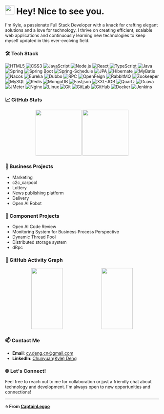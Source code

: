 <h1><img src="https://emojis.slackmojis.com/emojis/images/1531849430/4246/blob-sunglasses.gif?1531849430" width="30"/> Hey! Nice to see you.</h1>


I'm Kyle, a passionate Full Stack Developer with a knack for crafting elegant solutions and a love for technology. I thrive on creating efficient, scalable web applications and continuously learning new technologies to keep myself updated in this ever-evolving field.

### 🛠️ Tech Stack

![HTML5](https://img.shields.io/badge/-HTML5-E34F26?style=flat-square&logo=html5&logoColor=white)
![CSS3](https://img.shields.io/badge/-CSS3-1572B6?style=flat-square&logo=css3&logoColor=white)
![JavaScript](https://img.shields.io/badge/-JavaScript-F7DF1E?style=flat-square&logo=javascript&logoColor=black)
![Node.js](https://img.shields.io/badge/-Node.js-339933?style=flat-square&logo=node.js&logoColor=white)
![React](https://img.shields.io/badge/-React-61DAFB?style=flat-square&logo=react&logoColor=black)
![TypeScript](https://img.shields.io/badge/-TypeScript-007ACC?spm=5176.28103460.0.0.297c3da2hWgTSS&style=flat-square&logo=typescript&logoColor=white)
![Java](https://img.shields.io/badge/-Java-007396?style=flat-square&logo=java&logoColor=white)
![Spring](https://img.shields.io/badge/-Spring-6DB33F?style=flat-square&logo=spring&logoColor=white)
![Spring Boot](https://img.shields.io/badge/-Spring%20Boot-6DB33F?style=flat-square&logo=spring-boot&logoColor=white)
![Spring-Schedule](https://img.shields.io/badge/-Spring--Schedule-6DB33F?style=flat-square&logo=spring&logoColor=white)
![JPA](https://img.shields.io/badge/-JPA-6DB33F?style=flat-square&logo=jpa&logoColor=white)
![Hibernate](https://img.shields.io/badge/-Hibernate-59666C?style=flat-square&logo=hibernate&logoColor=white)
![MyBatis](https://img.shields.io/badge/-MyBatis-000000?style=flat-square&logo=mybatis&logoColor=white)
![Nacos](https://img.shields.io/badge/-Nacos-009688?style=flat-square&logo=nacos&logoColor=white)
![Eureka](https://img.shields.io/badge/-Eureka-6DB33F?style=flat-square&logo=eureka&logoColor=white)
![Dubbo](https://img.shields.io/badge/-Dubbo-6DB33F?style=flat-square&logo=dubbo&logoColor=white)
![RPC](https://img.shields.io/badge/-RPC-6DB33F?style=flat-square&logo=rpc&logoColor=white)
![OpenFeign](https://img.shields.io/badge/-OpenFeign-6DB33F?style=flat-square&logo=openfeign&logoColor=white)
![RabbitMQ](https://img.shields.io/badge/-RabbitMQ-FF6600?style=flat-square&logo=rabbitmq&logoColor=white)
![Zookeeper](https://img.shields.io/badge/-Zookeeper-8B8B8B?style=flat-square&logo=zookeeper&logoColor=white)
![MySQL](https://img.shields.io/badge/-MySQL-4479A1?style=flat-square&logo=mysql&logoColor=white)
![Redis](https://img.shields.io/badge/-Redis-DC382D?style=flat-square&logo=redis&logoColor=white)
![MongoDB](https://img.shields.io/badge/-MongoDB-47A248?style=flat-square&logo=mongodb&logoColor=white)
![Fastjson](https://img.shields.io/badge/-Fastjson-000000?style=flat-square&logo=fastjson&logoColor=white)
![XXL-JOB](https://img.shields.io/badge/-XXL--JOB-6DB33F?style=flat-square&logo=java&logoColor=white)
![Quartz](https://img.shields.io/badge/-Quartz-6DB33F?style=flat-square&logo=java&logoColor=white)
![Guava](https://img.shields.io/badge/-Guava-4285F4?style=flat-square&logo=google&logoColor=white)
![JMeter](https://img.shields.io/badge/-JMeter-D22128?style=flat-square&logo=apache-jmeter&logoColor=white)
![Nginx](https://img.shields.io/badge/-Nginx-009639?style=flat-square&logo=nginx&logoColor=white)
![Linux](https://img.shields.io/badge/-Linux-FCC624?style=flat-square&logo=linux&logoColor=black)
![Git](https://img.shields.io/badge/-Git-F05032?style=flat-square&logo=git&logoColor=white)
![GitLab](https://img.shields.io/badge/-GitLab-FCA121?style=flat-square&logo=gitlab&logoColor=white)
![GitHub](https://img.shields.io/badge/-GitHub-181717?style=flat-square&logo=github&logoColor=white)
![Docker](https://img.shields.io/badge/-Docker-2496ED?style=flat-square&logo=docker&logoColor=white)
![Jenkins](https://img.shields.io/badge/-Jenkins-D24939?style=flat-square&logo=jenkins&logoColor=white)

### 📈 GitHub Stats

<div align="center">
  <img height="150em" src="https://github-readme-stats.vercel.app/api?username=captainLegoo&show_icons=true&hide_title=true&hide_border=true&theme=graywhite&count_private=true&include_all_commits=true&bg_color=0,73FA79,73FDFF,D783FF" />
  <img height="150em" src="https://github-readme-stats.vercel.app/api/top-langs/?username=captainLegoo&hide_title=false&hide_border=true&layout=compact&theme=graywhite&bg_color=0,73FA79,73FDFF,D783FF" />
</div>

### 💼 Business Projects
- Marketing
- c2c_carpool
- Lottery
- News publishing platform
- Delivery
- Open AI Robot

### 🧩 Component Projects
- Open AI Code Review
- Monitoring System for Business Process Perspective
- Dynamic Thread Pool
- Distributed storage system
- dRpc

### 🔄 GitHub Activity Graph

<div align="center">
  <img  width="45%" height="200em" src="https://github-readme-activity-graph.vercel.app/graph?username=captainLegoo&custom_title=CaptainLegoo's%20GitHub%20Activity%20Graph&bg_color=0D1117&color=7F3FBF&line=7F3FBF&point=7F3FBF&area_color=FFFFFF&title_color=FFFFFF&area=true&bg_color=0,73FA79,73FDFF,D783FF" />
  <img  width="45%" height="200em" src="https://github-contribution-stats.vercel.app/api/?username=captainLegoo&hide_title=true&hide_border=true&theme=graywhite&count_private=true&include_all_commits=true&bg_color=0,73FA79,73FDFF,D783FF" />
</div>

### 📫 Contact Me

- **Email**: cy.deng.cn@gmail.com
- **LinkedIn**: [Chunyuan(Kyle) Deng](https://www.linkedin.com/in/chunyuan-kyle/)

### 🌐 Let's Connect!

Feel free to reach out to me for collaboration or just a friendly chat about technology and development. I'm always open to new opportunities and connections!

---

**⭐️ From [CaptainLegoo](https://github.com/captainLegoo)**
